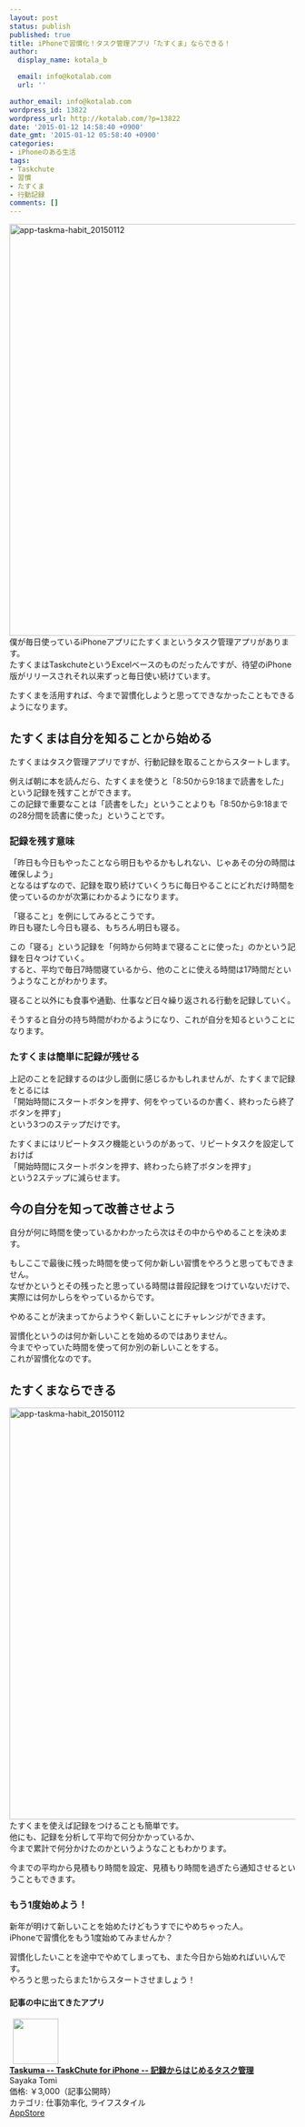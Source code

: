 ```yaml
---
layout: post
status: publish
published: true
title: iPhoneで習慣化！タスク管理アプリ「たすくま」ならできる！
author:
  display_name: kotala_b

  email: info@kotalab.com
  url: ''

author_email: info@kotalab.com
wordpress_id: 13822
wordpress_url: http://kotalab.com/?p=13822
date: '2015-01-12 14:58:40 +0900'
date_gmt: '2015-01-12 05:58:40 +0900'
categories:
- iPhoneのある生活
tags:
- Taskchute
- 習慣
- たすくま
- 行動記録
comments: []
---
```

<p><img src="http://kotalab.com/wp-content/uploads/2015/01/app-taskma-habit_20150112.jpg" alt="app-taskma-habit_20150112" width="1024" height="724" class="aligncenter size-full wp-image-13825" /><br />
僕が毎日使っているiPhoneアプリにたすくまというタスク管理アプリがあります。<br />
たすくまはTaskchuteというExcelベースのものだったんですが、待望のiPhone版がリリースされそれ以来ずっと毎日使い続けています。</p>
<p>たすくまを活用すれば、今まで習慣化しようと思ってできなかったこともできるようになります。<br />
<!--more--></p>
<h2>たすくまは自分を知ることから始める</h2>
<p>たすくまはタスク管理アプリですが、行動記録を取ることからスタートします。</p>
<p>例えば朝に本を読んだら、たすくまを使うと「8:50から9:18まで読書をした」という記録を残すことができます。<br />
この記録で重要なことは「読書をした」ということよりも「8:50から9:18までの28分間を読書に使った」ということです。</p>
<h3>記録を残す意味</h3>
<p>「昨日も今日もやったことなら明日もやるかもしれない、じゃあその分の時間は確保しよう」<br />
となるはずなので、記録を取り続けていくうちに毎日やることにどれだけ時間を使っているのかが次第にわかるようになります。</p>
<p>「寝ること」を例にしてみるとこうです。<br />
昨日も寝たし今日も寝る、もちろん明日も寝る。</p>
<p>この「寝る」という記録を「何時から何時まで寝ることに使った」のかという記録を日々つけていく。<br />
すると、平均で毎日7時間寝ているから、他のことに使える時間は17時間だというようなことがわかります。</p>
<p>寝ること以外にも食事や通勤、仕事など日々繰り返される行動を記録していく。</p>
<p>そうすると<span class="b">自分の持ち時間がわかるようになり、これが自分を知るということになります。</span></p>
<h3>たすくまは簡単に記録が残せる</h3>
<p>上記のことを記録するのは少し面倒に感じるかもしれませんが、たすくまで記録をとるには<br />
「開始時間にスタートボタンを押す、何をやっているのか書く、終わったら終了ボタンを押す」<br />
という3つのステップだけです。</p>
<p>たすくまにはリピートタスク機能というのがあって、リピートタスクを設定しておけば<br />
「開始時間にスタートボタンを押す、終わったら終了ボタンを押す」<br />
という2ステップに減らせます。</p>
<h2>今の自分を知って改善させよう</h2>
<p>自分が何に時間を使っているかわかったら次はその中からやめることを決めます。</p>
<p>もしここで最後に残った時間を使って何か新しい習慣をやろうと思ってもできません。<br />
なぜかというとその残ったと思っている時間は普段記録をつけていないだけで、実際には何かしらをやっているからです。</p>
<p>やめることが決まってからようやく新しいことにチャレンジができます。</p>
<p><span class="b">習慣化というのは何か新しいことを始めるのではありません。<br />
今までやっていた時間を使って何か別の新しいことをする。<br />
これが習慣化なのです。</span></p>
<h2>たすくまならできる</h2>
<p><img src="http://kotalab.com/wp-content/uploads/2015/01/app-taskma-habit_20150112.jpg" alt="app-taskma-habit_20150112" width="1024" height="724" class="aligncenter size-full wp-image-13825" /><br />
たすくまを使えば記録をつけることも簡単です。<br />
他にも、記録を分析して平均で何分かかっているか、<br />
今まで累計で何分かけたのかというようなこともわかります。</p>
<p>今までの平均から見積もり時間を設定、見積もり時間を過ぎたら通知させるということもできます。</p>
<h3>もう1度始めよう！</h3>
<p>新年が明けて新しいことを始めたけどもうすでにやめちゃった人。<br />
iPhoneで習慣化をもう1度始めてみませんか？</p>
<p><span class="b">習慣化したいことを途中でやめてしまっても、また今日から始めればいいんです。</span><br />
やろうと思ったらまた1からスタートさせましょう！</p>
<h4 class="app">記事の中に出てきたアプリ</h4>
<div class="applink">
<div class="applinkimg"><a href="https://itunes.apple.com/jp/app/taskuma-taskchute-for-iphone/id896335635?mt=8&uo=4&at=10l4yU" rel="nofollow" target="_blank"><img hspace="6" src="http://a1343.phobos.apple.com/us/r30/Purple1/v4/12/14/b5/1214b543-8ba2-3e4e-247e-7ce468d14451/mzl.mksmujrf.png" width="80" /></a></div>
<div class="applinktext">
<div class="applinktitle"><strong><a href="https://itunes.apple.com/jp/app/taskuma-taskchute-for-iphone/id896335635?mt=8&uo=4&at=10l4yU" rel="nofollow" target="_blank">Taskuma -- TaskChute for iPhone -- 記録からはじめるタスク管理</a></strong></div>
<div class="applinkinfo">Sayaka Tomi</div>
<div class="applinkinfo">価格: ￥3,000（記事公開時）</div>
<div class="applinkinfo">カテゴリ: 仕事効率化, ライフスタイル</div>
</div>
<div class="clear"></div>
<div class="appstorelink"><a href="https://itunes.apple.com/jp/app/taskuma-taskchute-for-iphone/id896335635?mt=8&uo=4&at=10l4yU" rel="nofollow" target="_blank">AppStore</a></div>
</div>
